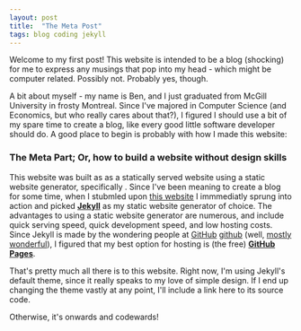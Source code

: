 ```yaml
---
layout: post
title:  "The Meta Post"
tags: blog coding jekyll
---
```

Welcome to my first post! This website is intended to be a blog (shocking) for me to express any musings that pop into my head - which might be computer related. Possibly not. Probably yes, though.

A bit about myself - my name is Ben, and I just graduated from McGill University in frosty Montreal. Since I've majored in Computer Science (and Economics, but who really cares about that?), I figured I should use a bit of my spare time to create a blog, like every good little software developer should do. A good place to begin is probably with how I made this website:

### The Meta Part; Or, how to build a website without design skills

This website was built as as a statically served website using a static website generator, specifically . Since I've been meaning to create a blog for some time, when I stubmled upon [this website][top_static_gen] I immmediatly sprung into action and picked **[Jekyll][jekyll]** as my static website generator of choice. The advantages to using a static website generator are numerous, and include quick serving speed, quick development speed, and low hosting costs. Since Jekyll is made by the wondering people at [GitHub] [github] (well, [mostly wonderful][github_trouble]), I figured that my best option for hosting is (the free) **[GitHub Pages][github_pages]**. 

That's pretty  much all there is to this website. Right now, I'm using Jekyll's default theme, since it really speaks to my love of simple design. If I end up changing the theme vastly at any point, I'll include a link here to its source code. 

Otherwise, it's onwards and codewards!


[jekyll]:    http://jekyllrb.com
[github]:    http://github.com
[github_trouble]:    http://techcrunch.com/2014/03/15/julie-ann-horvath-describes-sexism-and-intimidation-behind-her-github-exit/
[top_static_gen]:     http://www.staticgen.com/
[github_pages]:     https://pages.github.com/